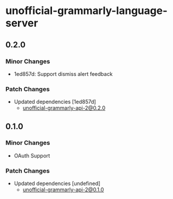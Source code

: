 # unofficial-grammarly-language-server

## 0.2.0

### Minor Changes

- 1ed857d: Support dismiss alert feedback

### Patch Changes

- Updated dependencies [1ed857d]
  - unofficial-grammarly-api-2@0.2.0

## 0.1.0

### Minor Changes

- OAuth Support

### Patch Changes

- Updated dependencies [undefined]
  - unofficial-grammarly-api-2@0.1.0
